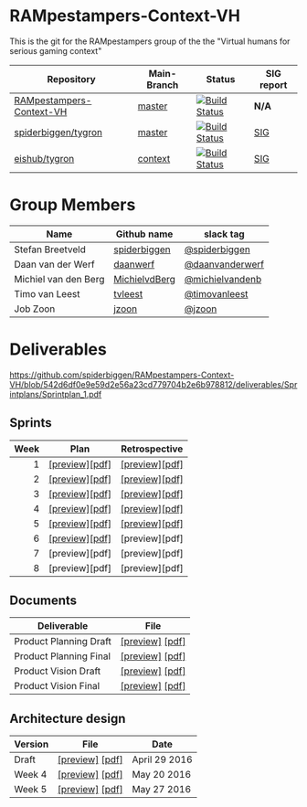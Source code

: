 # RAMpestampers-Context-VH

This is the git for the RAMpestampers group of the the "Virtual humans for serious gaming context"

|Repository|Main-Branch|Status|SIG report|
|----------|-----------|------|----------|
|[RAMpestampers-Context-VH](https://github.com/spiderbiggen/RAMpestampers-Context-VH)|[master](https://github.com/spiderbiggen/RAMpestampers-Context-VH/tree/master)|[![Build Status](https://travis-ci.org/spiderbiggen/RAMpestampers-Context-VH.svg?branch=master)](https://travis-ci.org/spiderbiggen/RAMpestampers-Context-VH)|**N/A**|
|[spiderbiggen/tygron](https://github.com/spiderbiggen/tygron) |[master](https://github.com/spiderbiggen/tygron/tree/master)|[![Build Status](https://travis-ci.org/spiderbiggen/tygron.svg?branch=master)](https://travis-ci.org/spiderbiggen/tygron)|[SIG](https://bettercodehub.sig.eu/#/report/57484034e4b0bc0db0a805ba)|
|[eishub/tygron](https://github.com/eishub/tygron)| [context](https://github.com/eishub/tygron/tree/context)|[![Build Status](https://travis-ci.org/eishub/tygron.svg?branch=context)](https://travis-ci.org/eishub/tygron)|[SIG](https://bettercodehub.sig.eu/#/report/57481f33e4b043b7637ae79a)|

# Group Members

|Name|Github name|slack tag|
|----|-----------|---------|
|Stefan Breetveld|[spiderbiggen](https://github.com/spiderbiggen)|[@spiderbiggen](https://tud-contextproject-16.slack.com/team/spiderbiggen)|
|Daan van der Werf|[daanwerf](https://github.com/daanwerf)|[@daanvanderwerf](https://tud-contextproject-16.slack.com/team/daanvanderwerf)|
|Michiel van den Berg|[MichielvdBerg](https://github.com/michielvdberg)|[@michielvandenb](https://tud-contextproject-16.slack.com/team/michielvandenb)|
|Timo van Leest|[tvleest](https://github.com/tvleest)|[@timovanleest](https://tud-contextproject-16.slack.com/team/timovanleest)|
|Job Zoon|[jzoon](https://github.com/jzoon)|[@jzoon](https://tud-contextproject-16.slack.com/team/jzoon)|

# Deliverables
https://github.com/spiderbiggen/RAMpestampers-Context-VH/blob/542d6df0e9e59d2e56a23cd779704b2e6b978812/deliverables/Sprintplans/Sprintplan_1.pdf
## Sprints
|Week | Plan |Retrospective|
|----:|------|-------------|
|1    |[\[preview\]](https://github.com/spiderbiggen/RAMpestampers-Context-VH/blob/542d6df0e9e59d2e56a23cd779704b2e6b978812/deliverables/Sprintplans/Sprintplan_1.pdf)[\[pdf\]](https://github.com/spiderbiggen/RAMpestampers-Context-VH/raw/542d6df0e9e59d2e56a23cd779704b2e6b978812/deliverables/Sprintplans/Sprintplan_1.pdf)|[\[preview\]](https://github.com/spiderbiggen/RAMpestampers-Context-VH/blob/542d6df0e9e59d2e56a23cd779704b2e6b978812/deliverables/Sprintretrospectives/SprintRetrospective1.pdf)[\[pdf\]](https://github.com/spiderbiggen/RAMpestampers-Context-VH/raw/542d6df0e9e59d2e56a23cd779704b2e6b978812/deliverables/Sprintretrospectives/SprintRetrospective1.pdf)|
|2    |[\[preview\]](https://github.com/spiderbiggen/RAMpestampers-Context-VH/blob/542d6df0e9e59d2e56a23cd779704b2e6b978812/deliverables/Sprintplans/Sprintplan_2.pdf)[\[pdf\]](https://github.com/spiderbiggen/RAMpestampers-Context-VH/raw/542d6df0e9e59d2e56a23cd779704b2e6b978812/deliverables/Sprintplans/Sprintplan_2.pdf)|[\[preview\]](https://github.com/spiderbiggen/RAMpestampers-Context-VH/blob/2b91979a758c50cf111d892ec2df1a7fe55a1ced/deliverables/Sprintretrospectives/SprintRetrospective2.pdf)[\[pdf\]](https://github.com/spiderbiggen/RAMpestampers-Context-VH/raw/2b91979a758c50cf111d892ec2df1a7fe55a1ced/deliverables/Sprintretrospectives/SprintRetrospective2.pdf)
|3    |[\[preview\]](https://github.com/spiderbiggen/RAMpestampers-Context-VH/blob/2b91979a758c50cf111d892ec2df1a7fe55a1ced/deliverables/Sprintplans/Sprintplan_3.pdf)[\[pdf\]](https://github.com/spiderbiggen/RAMpestampers-Context-VH/raw/2b91979a758c50cf111d892ec2df1a7fe55a1ced/deliverables/Sprintplans/Sprintplan_3.pdf)|[\[preview\]](https://github.com/spiderbiggen/RAMpestampers-Context-VH/blob/3da4aa6302f14792294b33926f35ba2bcb9bac19/deliverables/Sprintretrospectives/SprintRetrospective3.pdf)[\[pdf\]](https://github.com/spiderbiggen/RAMpestampers-Context-VH/raw/3da4aa6302f14792294b33926f35ba2bcb9bac19/deliverables/Sprintretrospectives/SprintRetrospective3.pdf)|
|4    |[\[preview\]](https://github.com/spiderbiggen/RAMpestampers-Context-VH/blob/3da4aa6302f14792294b33926f35ba2bcb9bac19/deliverables/Sprintplans/Sprintplan_4%20.pdf)[\[pdf\]](https://github.com/spiderbiggen/RAMpestampers-Context-VH/raw/3da4aa6302f14792294b33926f35ba2bcb9bac19/deliverables/Sprintplans/Sprintplan_4%20.pdf)|[\[preview\]](https://github.com/spiderbiggen/RAMpestampers-Context-VH/blob/9776e1ffd87b887ee9d09bbb5bd070f4c5d9d4f1/deliverables/Sprintretrospectives/SprintRetrospective4.pdf)[\[pdf\]](https://github.com/spiderbiggen/RAMpestampers-Context-VH/raw/9776e1ffd87b887ee9d09bbb5bd070f4c5d9d4f1/deliverables/Sprintretrospectives/SprintRetrospective4.pdf)|
|5    |[\[preview\]](https://github.com/spiderbiggen/RAMpestampers-Context-VH/blob/9776e1ffd87b887ee9d09bbb5bd070f4c5d9d4f1/deliverables/Sprintplans/Sprintplan_5.pdf)[\[pdf\]](https://github.com/spiderbiggen/RAMpestampers-Context-VH/raw/9776e1ffd87b887ee9d09bbb5bd070f4c5d9d4f1/deliverables/Sprintplans/Sprintplan_5.pdf)|[\[preview\]]()[\[pdf\]]()|
|6    |[\[preview\]]()[\[pdf\]]()|\[preview\]\[pdf\]|
|7    |\[preview\]\[pdf\]|\[preview\]\[pdf\]|
|8    |\[preview\]\[pdf\]|\[preview\]\[pdf\]|

## Documents

|Deliverable|File|
|-----------|----|
|Product Planning Draft|[\[preview\]](https://github.com/spiderbiggen/RAMpestampers-Context-VH/blob/f41e3c0405e7d3324a956dffdd80c66218acdf9e/deliverables/Product_Planning_draft.pdf) [\[pdf\]](https://github.com/spiderbiggen/RAMpestampers-Context-VH/raw/f41e3c0405e7d3324a956dffdd80c66218acdf9e/deliverables/Product_Planning_draft.pdf)|
|Product Planning Final|[\[preview\]](https://github.com/spiderbiggen/RAMpestampers-Context-VH/blob/2324f8d6b93f84413ee256e02af49245ad2c6395/deliverables/Product_Planning_Final.pdf) [\[pdf\]](https://github.com/spiderbiggen/RAMpestampers-Context-VH/raw/2324f8d6b93f84413ee256e02af49245ad2c6395/deliverables/Product_Planning_Final.pdf)|
|Product Vision Draft|[\[preview\]](https://github.com/spiderbiggen/RAMpestampers-Context-VH/blob/61f41b7de1727baa2ca99464f6ff9d933f36ca9a/deliverables/Product_Vision_draft.pdf) [\[pdf\]](https://github.com/spiderbiggen/RAMpestampers-Context-VH/raw/61f41b7de1727baa2ca99464f6ff9d933f36ca9a/deliverables/Product_Vision_draft.pdf)|
|Product Vision Final|[\[preview\]](https://github.com/spiderbiggen/RAMpestampers-Context-VH/blob/2324f8d6b93f84413ee256e02af49245ad2c6395/deliverables/Product_Vision_Final.pdf) [\[pdf\]](https://github.com/spiderbiggen/RAMpestampers-Context-VH/raw/2324f8d6b93f84413ee256e02af49245ad2c6395/deliverables/Product_Vision_Final.pdf)|

## Architecture design


| Version | File | Date |
|---------|------|------|
| Draft   |[\[preview\]](https://github.com/spiderbiggen/RAMpestampers-Context-VH/blob/542d6df0e9e59d2e56a23cd779704b2e6b978812/deliverables/Architecture_Design_draft.pdf) [\[pdf\]](https://github.com/spiderbiggen/RAMpestampers-Context-VH/raw/542d6df0e9e59d2e56a23cd779704b2e6b978812/deliverables/Architecture_Design_draft.pdf)| April 29 2016|
| Week 4  |[\[preview\]](https://github.com/spiderbiggen/RAMpestampers-Context-VH/blob/12d211d0d5ee0b93976b2cd372d35c2df9c993be/deliverables/Architecture_Design_Main_sprint4.pdf) [\[pdf\]](https://github.com/spiderbiggen/RAMpestampers-Context-VH/raw/12d211d0d5ee0b93976b2cd372d35c2df9c993be/deliverables/Architecture_Design_Main_sprint4.pdf)| May 20 2016|
|Week 5   |[\[preview\]]() [\[pdf\]]()| May 27 2016 |